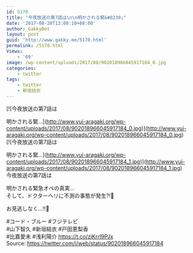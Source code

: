```yaml
---
id: 5170
title: "今夜放送の第7話は\n\n明かされる緊&#8230;"
date: '2017-08-28T13:00:10+08:00'
author: GakkyBot
layout: post
guid: 'http://www.gakky.me/5170.html'
permalink: /5170.html
Views:
    - '69'
image: /wp-content/uploads/2017/08/902018966045917184_0.jpg
categories:
    - twitter
tags:
    - twitter
    - 新垣结衣
---
```


[![今夜放送の第7話は

明かされる緊...](http://www.yui-aragaki.org/wp-content/uploads/2017/08/902018966045917184_0.jpg)](http://www.yui-aragaki.org/wp-content/uploads/2017/08/902018966045917184_0.jpg)  
[![今夜放送の第7話は

明かされる緊...](http://www.yui-aragaki.org/wp-content/uploads/2017/08/902018966045917184_1.jpg)](http://www.yui-aragaki.org/wp-content/uploads/2017/08/902018966045917184_1.jpg)  
今夜放送の第7話は

明かされる緊急オペの真実…  
そして、ドクターヘリに不測の事態が発生⁈🚁

お見逃しなく…‼︎👀

\#コード・ブルー #フジテレビ  
\#山下智久 #新垣結衣 #戸田恵梨香  
\#比嘉愛未 #浅利陽介 https://t.co/ziKrrI9PJx  
Source: <https://twitter.com/i/web/status/902018966045917184>